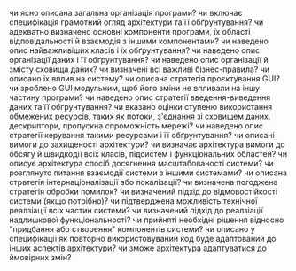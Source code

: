 чи ясно описана загальна організація програми? чи включає специфікація грамотний огляд архітектури та її обґрунтування?
чи адекватно визначено основні компоненти програми, їх області відповідальності й взаємодія з іншими компонентами?
чи наведено опис найважливіших класів і їх обґрунтування?
чи наведено опис організації даних і її обґрунтування?
чи наведено опис організації й змісту сховища даних?
чи визначені всі важливі бізнес-правила? чи описано їх вплив на систему?
чи описана стратегія проєктування GUI?
чи зроблено GUI модульним, щоб його зміни не впливали на іншу частину програми?
чи наведено опис стратегії введення-виведення даних та її обґрунтування?
чи вказано оцінки ступеню використання обмежених ресурсів, таких як потоки, з'єднання зі сховищем даних, дескриптори, пропускна спроможність мережі? чи наведено опис стратегії керування такими ресурсами і її обґрунтування?
чи описані вимоги до захищеності архітектури?
чи визначає архітектура вимоги до обсягу й швидкодії всіх класів, підсистем і функціональних областей?
чи описує архітектура спосіб досягнення масштабованості системи?
чи розглянуто питання взаємодії системи з іншими системами?
чи описана стратегія інтернаціоналізації або локалізації?
чи визначена погоджена стратегія обробки помилок?
чи визначений підхід до відмовостійкості системи (якщо потрібно)?
чи підтверджена можливість технічної реалзіації всіх частин системи?
чи визначений підхід до реалзіації надлишкової функціональності?
чи прийняті необхідні рішення відносно "придбання або створення" компонентів системи?
чи описано у специфікації як повторно використовуваний код буде адаптований до інших аспектів архітектури?
чи зможе архітектура адаптуватися до ймовірних змін?